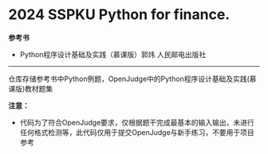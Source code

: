 # 2024 SSPKU Python for finance.

**参考书**

- Python程序设计基础及实践（慕课版）郭炜 人民邮电出版社

---

仓库存储参考书中Python例题，OpenJudge中的Python程序设计基础及实践(慕课版)教材题集

**注意：**
- 代码为了符合OpenJudge要求，仅根据题干完成最基本的输入输出，未进行任何格式检测等，此代码仅用于提交OpenJudge与新手练习，不要用于项目参考